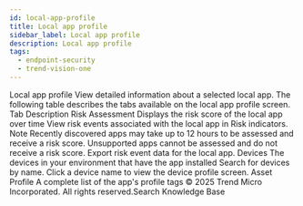```yaml
---
id: local-app-profile
title: Local app profile
sidebar_label: Local app profile
description: Local app profile
tags:
  - endpoint-security
  - trend-vision-one
---
```


 Local app profile View detailed information about a selected local app. The following table describes the tabs available on the local app profile screen. Tab Description Risk Assessment Displays the risk score of the local app over time View risk events associated with the local app in Risk indicators. Note Recently discovered apps may take up to 12 hours to be assessed and receive a risk score. Unsupported apps cannot be assessed and do not receive a risk score. Export risk event data for the local app. Devices The devices in your environment that have the app installed Search for devices by name. Click a device name to view the device profile screen. Asset Profile A complete list of the app's profile tags © 2025 Trend Micro Incorporated. All rights reserved.Search Knowledge Base
